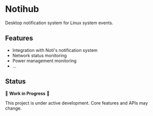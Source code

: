 # Notihub

Desktop notification system for Linux system events.

## Features

- Integration with Noti's notification system
- Network status monitoring
- Power management monitoring
- ...

## Status

🚧 **Work in Progress** 🚧

This project is under active development. Core features and APIs may change.
